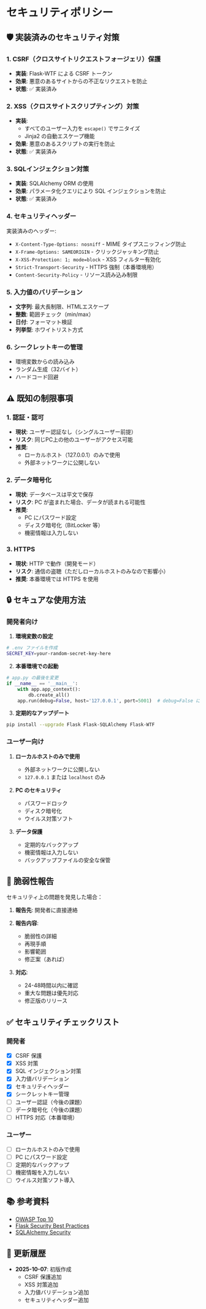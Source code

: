 # セキュリティポリシー

## 🛡️ 実装済みのセキュリティ対策

### 1. CSRF（クロスサイトリクエストフォージェリ）保護
- **実装**: Flask-WTF による CSRF トークン
- **効果**: 悪意のあるサイトからの不正なリクエストを防止
- **状態**: ✅ 実装済み

### 2. XSS（クロスサイトスクリプティング）対策
- **実装**: 
  - すべてのユーザー入力を `escape()` でサニタイズ
  - Jinja2 の自動エスケープ機能
- **効果**: 悪意のあるスクリプトの実行を防止
- **状態**: ✅ 実装済み

### 3. SQLインジェクション対策
- **実装**: SQLAlchemy ORM の使用
- **効果**: パラメータ化クエリにより SQL インジェクションを防止
- **状態**: ✅ 実装済み

### 4. セキュリティヘッダー
実装済みのヘッダー:
- `X-Content-Type-Options: nosniff` - MIME タイプスニッフィング防止
- `X-Frame-Options: SAMEORIGIN` - クリックジャッキング防止
- `X-XSS-Protection: 1; mode=block` - XSS フィルター有効化
- `Strict-Transport-Security` - HTTPS 強制（本番環境用）
- `Content-Security-Policy` - リソース読み込み制限

### 5. 入力値のバリデーション
- **文字列**: 最大長制限、HTMLエスケープ
- **整数**: 範囲チェック（min/max）
- **日付**: フォーマット検証
- **列挙型**: ホワイトリスト方式

### 6. シークレットキーの管理
- 環境変数からの読み込み
- ランダム生成（32バイト）
- ハードコード回避

## ⚠️ 既知の制限事項

### 1. 認証・認可
- **現状**: ユーザー認証なし（シングルユーザー前提）
- **リスク**: 同じPC上の他のユーザーがアクセス可能
- **推奨**: 
  - ローカルホスト（127.0.0.1）のみで使用
  - 外部ネットワークに公開しない

### 2. データ暗号化
- **現状**: データベースは平文で保存
- **リスク**: PC が盗まれた場合、データが読まれる可能性
- **推奨**:
  - PC にパスワード設定
  - ディスク暗号化（BitLocker 等）
  - 機密情報は入力しない

### 3. HTTPS
- **現状**: HTTP で動作（開発モード）
- **リスク**: 通信の盗聴（ただしローカルホストのみなので影響小）
- **推奨**: 本番環境では HTTPS を使用

## 🔒 セキュアな使用方法

### 開発者向け

1. **環境変数の設定**
```bash
# .env ファイルを作成
SECRET_KEY=your-random-secret-key-here
```

2. **本番環境での起動**
```python
# app.py の最後を変更
if __name__ == '__main__':
    with app.app_context():
        db.create_all()
    app.run(debug=False, host='127.0.0.1', port=5001)  # debug=False に変更
```

3. **定期的なアップデート**
```bash
pip install --upgrade Flask Flask-SQLAlchemy Flask-WTF
```

### ユーザー向け

1. **ローカルホストのみで使用**
   - 外部ネットワークに公開しない
   - `127.0.0.1` または `localhost` のみ

2. **PC のセキュリティ**
   - パスワードロック
   - ディスク暗号化
   - ウイルス対策ソフト

3. **データ保護**
   - 定期的なバックアップ
   - 機密情報は入力しない
   - バックアップファイルの安全な保管

## 🚨 脆弱性報告

セキュリティ上の問題を発見した場合：

1. **報告先**: 開発者に直接連絡
2. **報告内容**:
   - 脆弱性の詳細
   - 再現手順
   - 影響範囲
   - 修正案（あれば）

3. **対応**:
   - 24-48時間以内に確認
   - 重大な問題は優先対応
   - 修正版のリリース

## ✅ セキュリティチェックリスト

### 開発者
- [x] CSRF 保護
- [x] XSS 対策
- [x] SQL インジェクション対策
- [x] 入力値バリデーション
- [x] セキュリティヘッダー
- [x] シークレットキー管理
- [ ] ユーザー認証（今後の課題）
- [ ] データ暗号化（今後の課題）
- [ ] HTTPS 対応（本番環境）

### ユーザー
- [ ] ローカルホストのみで使用
- [ ] PC にパスワード設定
- [ ] 定期的なバックアップ
- [ ] 機密情報を入力しない
- [ ] ウイルス対策ソフト導入

## 📚 参考資料

- [OWASP Top 10](https://owasp.org/www-project-top-ten/)
- [Flask Security Best Practices](https://flask.palletsprojects.com/en/2.3.x/security/)
- [SQLAlchemy Security](https://docs.sqlalchemy.org/en/20/faq/security.html)

## 📝 更新履歴

- **2025-10-07**: 初版作成
  - CSRF 保護追加
  - XSS 対策追加
  - 入力値バリデーション追加
  - セキュリティヘッダー追加
